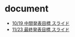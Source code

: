 # document
- [10/19 中間発表目標 スライド](https://robotdesign3-team5.github.io/document/slide1019.html#1)
- [11/23 最終発表目標 スライド](https://robotdesign3-team5.github.io/document/slide1123.html#1)
